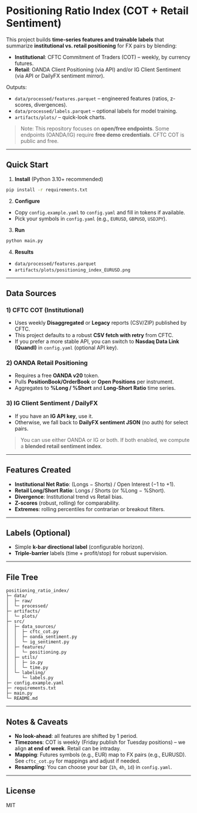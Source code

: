 
# Positioning Ratio Index (COT + Retail Sentiment)

This project builds **time-series features and trainable labels** that summarize **institutional vs. retail positioning** for FX pairs by blending:

- **Institutional**: CFTC Commitment of Traders (COT) – weekly, by currency futures.
- **Retail**: OANDA Client Positioning (via API) and/or IG Client Sentiment (via API or DailyFX sentiment mirror).

Outputs:
- `data/processed/features.parquet` – engineered features (ratios, z-scores, divergences).
- `data/processed/labels.parquet` – optional labels for model training.
- `artifacts/plots/` – quick-look charts.

> Note: This repository focuses on **open/free endpoints**. Some endpoints (OANDA/IG) require **free demo credentials**.
> CFTC COT is public and free.

---

## Quick Start

1. **Install** (Python 3.10+ recommended)
```bash
pip install -r requirements.txt
```

2. **Configure**
- Copy `config.example.yaml` to `config.yaml` and fill in tokens if available.
- Pick your symbols in `config.yaml` (e.g., `EURUSD`, `GBPUSD`, `USDJPY`).

3. **Run**
```bash
python main.py
```

4. **Results**
- `data/processed/features.parquet`
- `artifacts/plots/positioning_index_EURUSD.png`

---

## Data Sources

### 1) CFTC COT (Institutional)
- Uses weekly **Disaggregated** or **Legacy** reports (CSV/ZIP) published by CFTC.
- This project defaults to a robust **CSV fetch with retry** from CFTC.
- If you prefer a more stable API, you can switch to **Nasdaq Data Link (Quandl)** in `config.yaml` (optional API key).

### 2) OANDA Retail Positioning
- Requires a free **OANDA v20** token.
- Pulls **PositionBook/OrderBook** or **Open Positions** per instrument.
- Aggregates to **%Long / %Short** and **Long-Short Ratio** time series.

### 3) IG Client Sentiment / DailyFX
- If you have an **IG API key**, use it.
- Otherwise, we fall back to **DailyFX sentiment JSON** (no auth) for select pairs.

> You can use either OANDA or IG or both. If both enabled, we compute a **blended retail sentiment index**.

---

## Features Created

- **Institutional Net Ratio**: (Longs − Shorts) / Open Interest (−1 to +1).
- **Retail Long/Short Ratio**: Longs / Shorts (or %Long − %Short).
- **Divergence**: Institutional trend vs Retail bias.
- **Z-scores** (robust, rolling) for comparability.
- **Extremes**: rolling percentiles for contrarian or breakout filters.

---

## Labels (Optional)

- Simple **k-bar directional label** (configurable horizon).
- **Triple-barrier** labels (time + profit/stop) for robust supervision.

---

## File Tree

```
positioning_ratio_index/
├─ data/
│  ├─ raw/
│  └─ processed/
├─ artifacts/
│  └─ plots/
├─ src/
│  ├─ data_sources/
│  │  ├─ cftc_cot.py
│  │  ├─ oanda_sentiment.py
│  │  └─ ig_sentiment.py
│  ├─ features/
│  │  └─ positioning.py
│  ├─ utils/
│  │  ├─ io.py
│  │  └─ time.py
│  └─ labeling/
│     └─ labels.py
├─ config.example.yaml
├─ requirements.txt
├─ main.py
└─ README.md
```

---

## Notes & Caveats

- **No look-ahead**: all features are shifted by 1 period.
- **Timezones**: COT is weekly (Friday publish for Tuesday positions) – we align **at end of week**. Retail can be intraday.
- **Mapping**: Futures symbols (e.g., EUR) map to FX pairs (e.g., EURUSD). See `cftc_cot.py` for mappings and adjust if needed.
- **Resampling**: You can choose your bar (`1h`, `4h`, `1d`) in `config.yaml`.

---

## License

MIT
